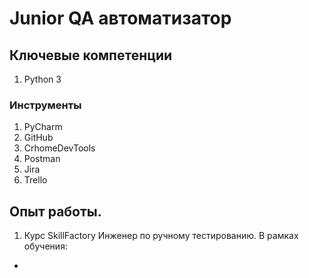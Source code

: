 # Junior QA автоматизатор

## Ключевые компетенции
1. Python 3

### Инструменты
1. PyCharm
2. GitHub
3. CrhomeDevTools
4. Postman
5. Jira
6. Trello

## Опыт работы. 
1. Курс SkillFactory Инженер по ручному тестированию.
В рамках обучения:
- 
